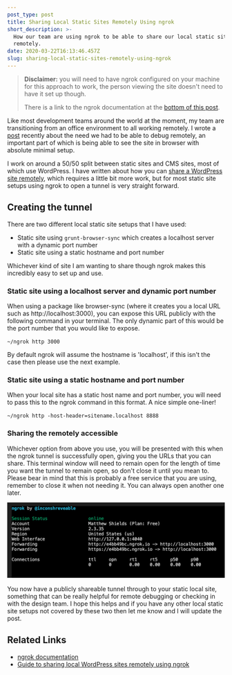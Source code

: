 ```yaml
---
post_type: post
title: Sharing Local Static Sites Remotely Using ngrok
short_description: >-
  How our team are using ngrok to be able to share our local static site builds
  remotely.
date: 2020-03-22T16:13:46.457Z
slug: sharing-local-static-sites-remotely-using-ngrok
---
```

> **Disclaimer:** you will need to have ngrok configured on your machine for this approach to work, the person viewing the site doesn't need to have it set up though.
>
> There is a link to the ngrok documentation at the <a href="#related-links">bottom of this post</a>.

Like most development teams around the world at the moment, my team are transitioning from an office environment to all working remotely. I wrote a [post](/remote-development-assistance-using-vs-code-liveshare) recently about the need we had to be able to debug remotely, an important part of which is being able to see the site in browser with absolute minimal setup.

I work on around a 50/50 split between static sites and CMS sites, most of which use WordPress. I have written about how you can [share a WordPress site remotely](/sharing-local-wordpress-sites-remotely-using-ngrok), which requires a little bit more work, but for most static site setups using ngrok to open a tunnel is very straight forward.

## Creating the tunnel

There are two different local static site setups that I have used:

* Static site using `grunt-browser-sync` which creates a localhost server with a dynamic port number
* Static site using a static hostname and port number

Whichever kind of site I am wanting to share though ngrok makes this incredibly easy to set up and use.

### Static site using a localhost server and dynamic port number

When using a package like browser-sync (where it creates you a local URL such as http://localhost:3000), you can expose this URL publicly with the following command in your terminal. The only dynamic part of this would be the port number that you would like to expose.

```
~/ngrok http 3000
```

By default ngrok will assume the hostname is 'localhost', if this isn't the case then please use the next example.

### Static site using a static hostname and port number

When your local site has a static host name and port number, you will need to pass this to the ngrok command in this format. A nice simple one-liner! 

```
~/ngrok http -host-header=sitename.localhost 8888
```

### Sharing the remotely accessible

Whichever option from above you use, you will be presented with this when the ngrok tunnel is successfully open, giving you the URLs that you can share. This terminal window will need to remain open for the length of time you want the tunnel to remain open, so don't close it until you mean to. Please bear in mind that this is probably a free service that you are using, remember to close it when not needing it. You can always open another one later.

![Example of a successful ngrok interface](ngrok-interface.png "Example of a successful ngrok interface")

You now have a publicly shareable tunnel through to your static local site, something that can be really helpful for remote debugging or checking in with the design team. I hope this helps and if you have any other local static site setups not covered by these two then let me know and I will update the post.

## Related Links

* <a href="https://ngrok.com/docs#getting-started" target="_blank">ngrok documentation</a>
* [Guide to sharing local WordPress sites remotely using ngrok](/sharing-local-wordpress-sites-remotely-using-ngrok)